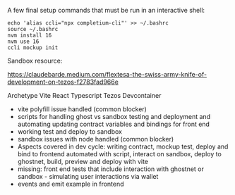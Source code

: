 A few final setup commands that must be run in an interactive shell:

```
echo 'alias ccli="npx completium-cli"' >> ~/.bashrc
source ~/.bashrc
nvm install 16
nvm use 16
ccli mockup init
```

Sandbox resource:

https://claudebarde.medium.com/flextesa-the-swiss-army-knife-of-development-on-tezos-f2783fad966e



Archetype
Vite
React
Typescript
Tezos
Devcontainer




- vite polyfill issue handled (common blocker)
- scripts for handling ghost vs sandbox testing and deployment and automating updating contract variables and bindings for front end
- working test and deploy to sandbox
- sandbox issues with node handled (common blocker)
- Aspects covered in dev cycle: writing contract, mockup test, deploy and bind to frontend automated with script, interact on sandbox, deploy to ghostnet, build, preview and deploy with vite 
- missing: front end tests that include interaction with ghostnet or sandbox - simulating user interactions via wallet
- events and emit example in frontend
